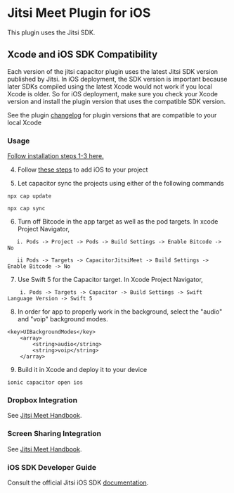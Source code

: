 # Jitsi Meet Plugin for iOS

This plugin uses the Jitsi SDK.

## Xcode and iOS SDK Compatibility

Each version of the jitsi capacitor plugin uses the latest Jitsi SDK version published by Jitsi. In iOS deployment, the SDK version is important because later SDKs compiled using the latest Xcode would not work if you local Xcode is older. So for iOS deployment, make sure you check your Xcode version and install the plugin version that uses the compatible SDK version.  

See the plugin [changelog](https://github.com/calvinckho/capacitor-jitsi-meet/blob/master/CHANGELOG.md) for plugin versions that are compatible to your local Xcode

### Usage

[Follow installation steps 1-3 here.](https://github.com/calvinckho/capacitor-jitsi-meet#usage)

4. Follow [these steps](https://ionicframework.com/docs/developing/ios#project-setup) to add iOS to your project

5. Let capacitor sync the projects using either of the following commands

```
npx cap update
```
```
npx cap sync
```

6. Turn off Bitcode in the app target as well as the pod targets. In xcode Project Navigator,

```
   i. Pods -> Project -> Pods -> Build Settings -> Enable Bitcode -> No
   
   ii Pods -> Targets -> CapacitorJitsiMeet -> Build Settings -> Enable Bitcode -> No
  ``` 

7. Use Swift 5 for the Capacitor target. In Xcode Project Navigator,

```
    i. Pods -> Targets -> Capacitor -> Build Settings -> Swift Language Version -> Swift 5
```

8. In order for app to properly work in the background, select the "audio" and "voip" background modes.

```
<key>UIBackgroundModes</key>
	<array>
		<string>audio</string>
		<string>voip</string>
	</array>
```

9. Build it in Xcode and deploy it to your device

```
ionic capacitor open ios
```

### Dropbox Integration

See [Jitsi Meet Handbook](https://jitsi.github.io/handbook/docs/dev-guide/dev-guide-ios-sdk#dropbox-integration).

### Screen Sharing Integration

See [Jitsi Meet Handbook](https://jitsi.github.io/handbook/docs/dev-guide/dev-guide-ios-sdk#screen-sharing-integration).


### iOS SDK Developer Guide

Consult the official Jitsi iOS SDK [documentation](https://jitsi.github.io/handbook/docs/dev-guide/dev-guide-ios-sdk).


